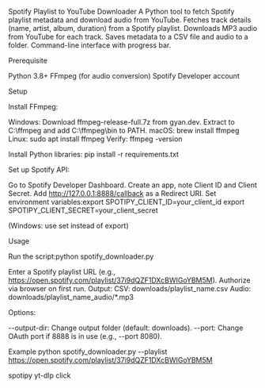 Spotify Playlist to YouTube Downloader
A Python tool to fetch Spotify playlist metadata and download audio from YouTube.
Fetches track details (name, artist, album, duration) from a Spotify playlist.
Downloads MP3 audio from YouTube for each track.
Saves metadata to a CSV file and audio to a folder.
Command-line interface with progress bar.

Prerequisite

Python 3.8+
FFmpeg (for audio conversion)
Spotify Developer account

Setup

Install FFmpeg:

Windows: Download ffmpeg-release-full.7z from gyan.dev. Extract to C:\ffmpeg and add C:\ffmpeg\bin to PATH.
macOS: brew install ffmpeg
Linux: sudo apt install ffmpeg
Verify: ffmpeg -version


Install Python libraries:
pip install -r requirements.txt


Set up Spotify API:

Go to Spotify Developer Dashboard.
Create an app, note Client ID and Client Secret.
Add http://127.0.0.1:8888/callback as a Redirect URI.
Set environment variables:export SPOTIPY_CLIENT_ID=your_client_id
export SPOTIPY_CLIENT_SECRET=your_client_secret

(Windows: use set instead of export)



Usage

Run the script:python spotify_downloader.py


Enter a Spotify playlist URL (e.g., https://open.spotify.com/playlist/37i9dQZF1DXcBWIGoYBM5M).
Authorize via browser on first run.
Output:
CSV: downloads/playlist_name.csv
Audio: downloads/playlist_name_audio/*.mp3



Options:

--output-dir: Change output folder (default: downloads).
--port: Change OAuth port if 8888 is in use (e.g., --port 8080).

Example
python spotify_downloader.py --playlist https://open.spotify.com/playlist/37i9dQZF1DXcBWIGoYBM5M

spotipy
yt-dlp
click

